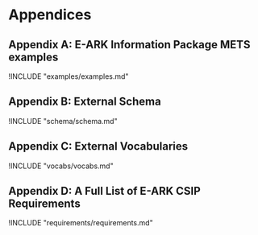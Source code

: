 
# Appendices

## Appendix A: E-ARK Information Package METS examples

!INCLUDE "examples/examples.md"

## Appendix B: External Schema

!INCLUDE "schema/schema.md"

## Appendix C: External Vocabularies

!INCLUDE "vocabs/vocabs.md"

## Appendix D: A Full List of E-ARK CSIP Requirements

!INCLUDE "requirements/requirements.md"

